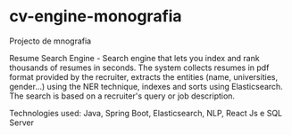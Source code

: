 # cv-engine-monografia
Projecto de mnografia

Resume Search Engine - Search engine that lets you index and rank thousands of resumes
in seconds. The system collects resumes in pdf format provided by the recruiter, extracts
the entities (name, universities, gender...) using the NER technique, indexes and sorts using
Elasticsearch. The search is based on a recruiter's query or job description.


Technologies used: Java, Spring Boot, Elasticsearch, NLP, React Js e SQL Server
